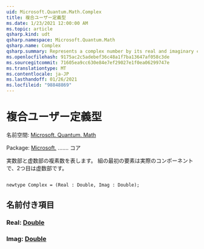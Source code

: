 ```yaml
---
uid: Microsoft.Quantum.Math.Complex
title: 複合ユーザー定義型
ms.date: 1/23/2021 12:00:00 AM
ms.topic: article
qsharp.kind: udt
qsharp.namespace: Microsoft.Quantum.Math
qsharp.name: Complex
qsharp.summary: Represents a complex number by its real and imaginary components. The first element of the tuple is the real component, the second one - the imaginary component.
ms.openlocfilehash: 9175ac2c5adebef36c48a1f7ba13647af058c3de
ms.sourcegitcommit: 71605ea9cc630e84e7ef29027e1f0ea06299747e
ms.translationtype: MT
ms.contentlocale: ja-JP
ms.lasthandoff: 01/26/2021
ms.locfileid: "98848869"
---
```

# <a name="complex-user-defined-type"></a>複合ユーザー定義型

名前空間: [Microsoft. Quantum. Math](xref:Microsoft.Quantum.Math)

Package: [Microsoft.](https://nuget.org/packages/Microsoft.Quantum.QSharp.Core) ....... コア


実数部と虚数部の複素数を表します。
組の最初の要素は実際のコンポーネントで、2つ目は虚数部です。

```qsharp

newtype Complex = (Real : Double, Imag : Double);
```



## <a name="named-items"></a>名前付き項目

### <a name="real--double"></a>Real: [Double](xref:microsoft.quantum.lang-ref.double)


### <a name="imag--double"></a>Imag: [Double](xref:microsoft.quantum.lang-ref.double)


